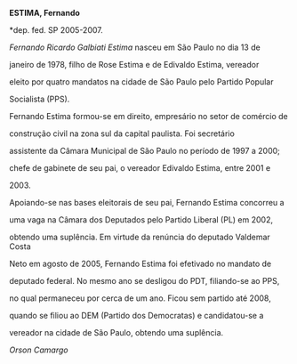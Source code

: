**ESTIMA, Fernando**



\*dep. fed. SP 2005-2007.



*Fernando Ricardo Galbiati Estima* nasceu em São Paulo no dia 13 de

janeiro de 1978, filho de Rose Estima e de Edivaldo Estima, vereador

eleito por quatro mandatos na cidade de São Paulo pelo Partido Popular

Socialista (PPS).



Fernando Estima formou-se em direito, empresário no setor de comércio de

construção civil na zona sul da capital paulista. Foi secretário

assistente da Câmara Municipal de São Paulo no período de 1997 a 2000;

chefe de gabinete de seu pai, o vereador Edivaldo Estima, entre 2001 e

2003. 



Apoiando-se nas bases eleitorais de seu pai, Fernando Estima concorreu a

uma vaga na Câmara dos Deputados pelo Partido Liberal (PL) em 2002,

obtendo uma suplência. Em virtude da renúncia do deputado Valdemar Costa

Neto em agosto de 2005, Fernando Estima foi efetivado no mandato de

deputado federal. No mesmo ano se desligou do PDT, filiando-se ao PPS,

no qual permaneceu por cerca de um ano. Ficou sem partido até 2008,

quando se filiou ao DEM (Partido dos Democratas) e candidatou-se a

vereador na cidade de São Paulo, obtendo uma suplência.



*Orson Camargo*



 



